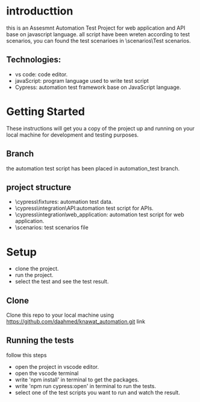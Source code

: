 
# introducttion 
this is an Assesmnt Automation Test Project for web application and API base on javascript language. all script have been wreten according to test scenarios, you can found the test scenarioes in \scenarios\Test scenarios.

## Technologies:
- vs code: code editor.
- javaScript: program language used to write test script
- Cypress: automation test framework base on JavaScript language.
 
# Getting Started
These instructions will get you a copy of the project up and running on your local machine for development and testing purposes.

## Branch
the automation test script has been placed in automation_test branch.

## project structure
- \cypress\fixtures: automation test data.
- \cypress\integration\API:automation test script for APIs.
- \cypress\integration\web_application: automation test script for web application.
- \scenarios: test scenarios file 

# Setup
- clone the project.
- run the project.
- select the test and see the test result.

## Clone
Clone this repo to your local machine using https://github.com/daahmed/knawat_automation.git link

## Running the tests
follow this steps
- open the project in vscode editor.
- open the vscode terminal 
- write 'npm install' in terminal to get the packages.
- write 'npm run cypress:open' in terminal to run the tests.
- select one of the test scripts you want to run and watch the result.


  





